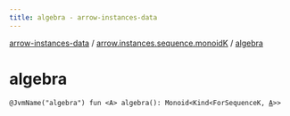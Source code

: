 ```yaml
---
title: algebra - arrow-instances-data
---
```


[arrow-instances-data](../index.html) / [arrow.instances.sequence.monoidK](index.html) / [algebra](./algebra.html)

# algebra

`@JvmName("algebra") fun <A> algebra(): Monoid<Kind<ForSequenceK, `[`A`](algebra.html#A)`>>`